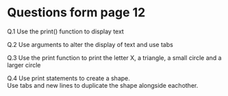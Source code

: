 # Questions form page 12
Q.1 
Use the print() function to display text

Q.2
Use arguments to alter the display of text and use tabs

Q.3
Use the print function to print the letter X, a triangle, a small circle and a larger circle

Q.4
Use print statements to create a shape.<br>
Use tabs and new lines to duplicate the shape alongside eachother.

